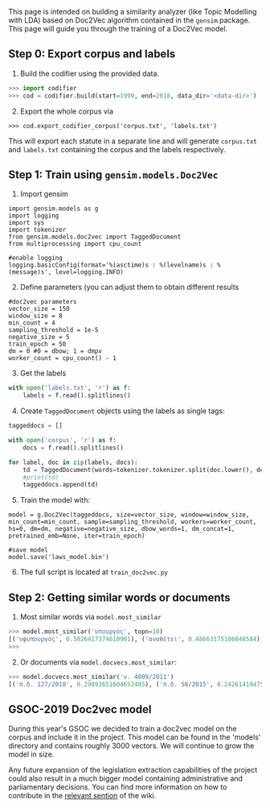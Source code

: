 This page is intended on building a similarity analyzer (like Topic Modelling with LDA) based on Doc2Vec algorithm contained in the `gensim` package. This page will guide you through the training of a Doc2Vec model. 

## Step 0: Export corpus and labels

1. Build the codifier using the provided data.
```python
>>> import codifier
>>> cod = codifier.build(start=1999, end=2018, data_dir='<data-dir>')
```

2. Export the whole corpus via
```python3 
>>> cod.export_codifier_corpus('corpus.txt', 'labels.txt')
```

This will export each statute in a separate line and will generate `corpus.txt` and `labels.txt` containing the corpus and the labels respectively.

## Step 1: Train using `gensim.models.Doc2Vec`

1. Import gensim
```python3
import gensim.models as g
import logging
import sys
import tokenizer
from gensim.models.doc2vec import TaggedDocument
from multiprocessing import cpu_count

#enable logging
logging.basicConfig(format='%(asctime)s : %(levelname)s : %(message)s', level=logging.INFO)
```



2. Define parameters (you can adjust them to obtain different results

```python3
#doc2vec parameters
vector_size = 150
window_size = 8
min_count = 4
sampling_threshold = 1e-5
negative_size = 5
train_epoch = 50
dm = 0 #0 = dbow; 1 = dmpv
worker_count = cpu_count() - 1
```
3. Get the labels 

```python
with open('labels.txt', 'r') as f:
	labels = f.read().splitlines()
```

4. Create `TaggedDocument` objects using the labels as single tags: 

```python
taggeddocs = []

with open('corpus', 'r') as f:
	docs = f.read().splitlines()

for label, doc in zip(labels, docs):
	td = TaggedDocument(words=tokenizer.tokenizer.split(doc.lower(), delimiter=' '), tags=[label])
	#print(td)
	taggeddocs.append(td)

```

5. Train the model with:

```python3 
model = g.Doc2Vec(taggeddocs, size=vector_size, window=window_size, min_count=min_count, sample=sampling_threshold, workers=worker_count, hs=0, dm=dm, negative=negative_size, dbow_words=1, dm_concat=1, pretrained_emb=None, iter=train_epoch)

#save model
model.save('laws_model.bin')
```

6. The full script is located at  `train_doc2vec.py`

## Step 2: Getting similar words or documents

1. Most similar words via `model.most_similar`

```python
>>> model.most_similar('υπουργός', topn=10)
[('υφυπουργός', 0.5026417374610901), ('αναθέτει', 0.48663175106048584), ('συμβούλιο', 0.4686082601547241), ('ραδιοτηλεόρασης.', 0.4630734920501709), ('υπουργό', 0.4535461366176605), ('αποφαινόμενο', 0.4525904059410095), ('προσφύγει', 0.4489518404006958), ('έγγραφες', 0.4454580545425415), ('αποφασίζει', 0.44335660338401794), ('αρμόδιος', 0.4433564841747284)]
>>> 
```

2. Or documents via `model.docvecs.most_similar`:  
```python
>>> model.docvecs.most_similar('ν. 4009/2011')
[('π.δ. 127/2010', 0.29893651604652405), ('π.δ. 58/2015', 0.24261419475078583), ('π.δ. 13/2013', 0.23538821935653687), ('ν. 4001/2011', 0.22230146825313568), ('ν. 4321/2015', 0.19321933388710022), ('ν. 4420/2016', 0.19074279069900513), ('π.δ. 48/1999', 0.18942637741565704), ('π.δ. 148/2010', 0.18506628274917603), ('π.δ. 172/2014', 0.17951558530330658), ('π.δ. 134/2017', 0.17921951413154602)]
```
## GSOC-2019 Doc2vec model

During this year's GSOC we decided to train a doc2vec model on the corpus and include it in the project. This model can be found in the 'models' directory and contains roughly 3000 vectors. We will continue to grow the model in size. 

Any future expansion of the legislation extraction capabilities of the project could also result in a much bigger model containing administrative and parliamentary decisions. You can find more information on how to contribute in the [relevant sention](https://github.com/eellak/gsoc2018-3gm/wiki/Contributing-To-The-Project) of the wiki.

